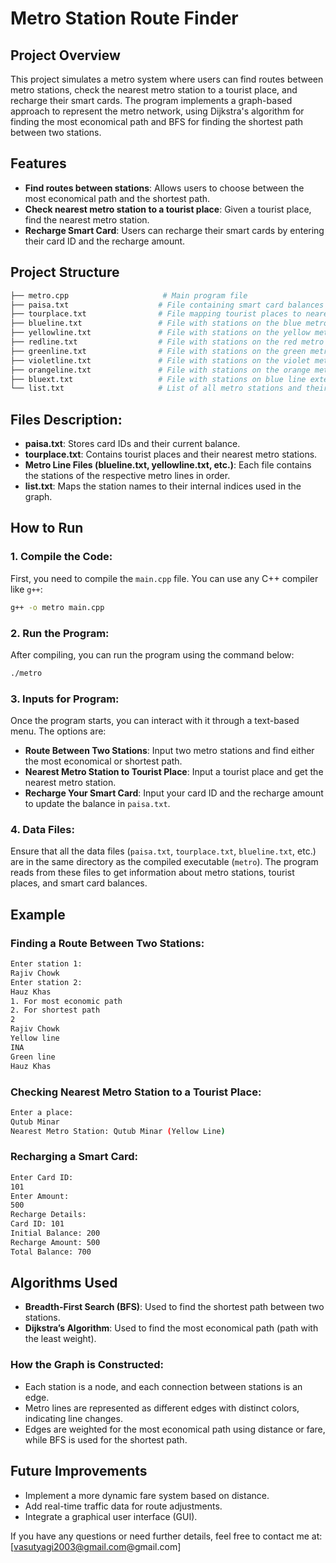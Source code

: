 
# Metro Station Route Finder

## Project Overview

This project simulates a metro system where users can find routes between metro stations, check the nearest metro station to a tourist place, and recharge their smart cards. The program implements a graph-based approach to represent the metro network, using Dijkstra's algorithm for finding the most economical path and BFS for finding the shortest path between two stations.

## Features
- **Find routes between stations**: Allows users to choose between the most economical path and the shortest path.
- **Check nearest metro station to a tourist place**: Given a tourist place, find the nearest metro station.
- **Recharge Smart Card**: Users can recharge their smart cards by entering their card ID and the recharge amount.

## Project Structure

```bash
├── metro.cpp                     # Main program file
├── paisa.txt                    # File containing smart card balances (card ID and balance)
├── tourplace.txt                # File mapping tourist places to nearest metro stations
├── blueline.txt                 # File with stations on the blue metro line
├── yellowline.txt               # File with stations on the yellow metro line
├── redline.txt                  # File with stations on the red metro line
├── greenline.txt                # File with stations on the green metro line
├── violetline.txt               # File with stations on the violet metro line
├── orangeline.txt               # File with stations on the orange metro line
├── bluext.txt                   # File with stations on blue line extensions
└── list.txt                     # List of all metro stations and their respective index
```


## Files Description:
- **paisa.txt**: Stores card IDs and their current balance.
- **tourplace.txt**: Contains tourist places and their nearest metro stations.
- **Metro Line Files (blueline.txt, yellowline.txt, etc.)**: Each file contains the stations of the respective metro lines in order.
- **list.txt**: Maps the station names to their internal indices used in the graph.

## How to Run

### 1. Compile the Code:
First, you need to compile the `main.cpp` file. You can use any C++ compiler like `g++`:

```bash
g++ -o metro main.cpp
```

### 2. Run the Program:
After compiling, you can run the program using the command below:

```bash
./metro
```

### 3. Inputs for Program:
Once the program starts, you can interact with it through a text-based menu. The options are:

- **Route Between Two Stations**: Input two metro stations and find either the most economical or shortest path.
- **Nearest Metro Station to Tourist Place**: Input a tourist place and get the nearest metro station.
- **Recharge Your Smart Card**: Input your card ID and the recharge amount to update the balance in `paisa.txt`.

### 4. Data Files:
Ensure that all the data files (`paisa.txt`, `tourplace.txt`, `blueline.txt`, etc.) are in the same directory as the compiled executable (`metro`). The program reads from these files to get information about metro stations, tourist places, and smart card balances.

## Example

### Finding a Route Between Two Stations:
```bash
Enter station 1:
Rajiv Chowk
Enter station 2:
Hauz Khas
1. For most economic path
2. For shortest path
2
Rajiv Chowk
Yellow line
INA
Green line
Hauz Khas
```

### Checking Nearest Metro Station to a Tourist Place:
```bash
Enter a place:
Qutub Minar
Nearest Metro Station: Qutub Minar (Yellow Line)
```

### Recharging a Smart Card:
```bash
Enter Card ID:
101
Enter Amount:
500
Recharge Details:
Card ID: 101
Initial Balance: 200
Recharge Amount: 500
Total Balance: 700
```

## Algorithms Used
- **Breadth-First Search (BFS)**: Used to find the shortest path between two stations.
- **Dijkstra’s Algorithm**: Used to find the most economical path (path with the least weight).

### How the Graph is Constructed:
- Each station is a node, and each connection between stations is an edge.
- Metro lines are represented as different edges with distinct colors, indicating line changes.
- Edges are weighted for the most economical path using distance or fare, while BFS is used for the shortest path.

## Future Improvements
- Implement a more dynamic fare system based on distance.
- Add real-time traffic data for route adjustments.
- Integrate a graphical user interface (GUI).


If you have any questions or need further details, feel free to contact me at: [vasutyagi2003@gmail.com@gmail.com]


